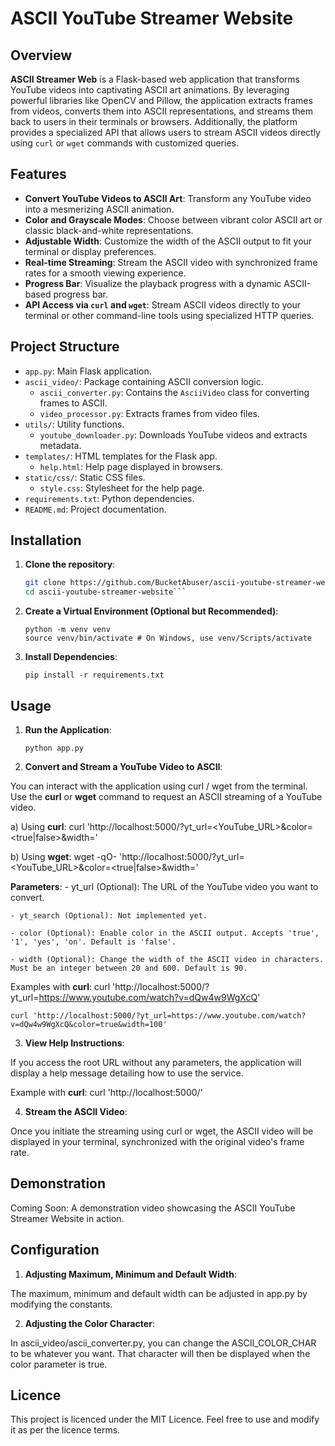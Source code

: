 # ASCII YouTube Streamer Website

## Overview

**ASCII Streamer Web** is a Flask-based web application that transforms YouTube videos into captivating ASCII art animations. By leveraging powerful libraries like OpenCV and Pillow, the application extracts frames from videos, converts them into ASCII representations, and streams them back to users in their terminals or browsers. Additionally, the platform provides a specialized API that allows users to stream ASCII videos directly using `curl` or `wget` commands with customized queries.

## Features

- **Convert YouTube Videos to ASCII Art**: Transform any YouTube video into a mesmerizing ASCII animation.
- **Color and Grayscale Modes**: Choose between vibrant color ASCII art or classic black-and-white representations.
- **Adjustable Width**: Customize the width of the ASCII output to fit your terminal or display preferences.
- **Real-time Streaming**: Stream the ASCII video with synchronized frame rates for a smooth viewing experience.
- **Progress Bar**: Visualize the playback progress with a dynamic ASCII-based progress bar.
- **API Access via `curl` and `wget`**: Stream ASCII videos directly to your terminal or other command-line tools using specialized HTTP queries.

## Project Structure

- `app.py`: Main Flask application.
- `ascii_video/`: Package containing ASCII conversion logic.
  - `ascii_converter.py`: Contains the `AsciiVideo` class for converting frames to ASCII.
  - `video_processor.py`: Extracts frames from video files.
- `utils/`: Utility functions.
  - `youtube_downloader.py`: Downloads YouTube videos and extracts metadata.
- `templates/`: HTML templates for the Flask app.
  - `help.html`: Help page displayed in browsers.
- `static/css/`: Static CSS files.
  - `style.css`: Stylesheet for the help page.
- `requirements.txt`: Python dependencies.
- `README.md`: Project documentation.

## Installation

1. **Clone the repository**:

   ```bash
   git clone https://github.com/BucketAbuser/ascii-youtube-streamer-website.git
   cd ascii-youtube-streamer-website```

2. **Create a Virtual Environment (Optional but Recommended)**:
    ```
    python -m venv venv
    source venv/bin/activate # On Windows, use venv/Scripts/activate
    ```

3. **Install Dependencies**:

    ```pip install -r requirements.txt```

## Usage

1. **Run the Application**:

    ```python app.py```
    
2. **Convert and Stream a YouTube Video to ASCII**:

You can interact with the application using curl / wget from the terminal. Use the **curl** or **wget** command to request an ASCII streaming of a YouTube video.

a) Using **curl**:
    curl 'http://localhost:5000/?yt_url=<YouTube_URL>&color=<true|false>&width=<integer>'

b) Using **wget**:
    wget -qO- 'http://localhost:5000/?yt_url=<YouTube_URL>&color=<true|false>&width=<integer>'

**Parameters**:
    - yt_url (Optional): The URL of the YouTube video you want to convert.

    - yt_search (Optional): Not implemented yet.

    - color (Optional): Enable color in the ASCII output. Accepts 'true', '1', 'yes', 'on'. Default is 'false'.

    - width (Optional): Change the width of the ASCII video in characters. Must be an integer between 20 and 600. Default is 90.


Examples with **curl**:
    curl 'http://localhost:5000/?yt_url=https://www.youtube.com/watch?v=dQw4w9WgXcQ'

    curl 'http://localhost:5000/?yt_url=https://www.youtube.com/watch?v=dQw4w9WgXcQ&color=true&width=100'

3. **View Help Instructions**:

If you access the root URL without any parameters, the application will display a help message detailing how to use the service.

Example with **curl**:
    curl 'http://localhost:5000/'

4. **Stream the ASCII Video**:
    
Once you initiate the streaming using curl or wget, the ASCII video will be displayed in your terminal, synchronized with the original video's frame rate.

## Demonstration

Coming Soon: A demonstration video showcasing the ASCII YouTube Streamer Website in action.

## Configuration

1. **Adjusting Maximum, Minimum and Default Width**:

The maximum, minimum and default width can be adjusted in app.py by modifying the constants.

2. **Adjusting the Color Character**:

In ascii_video/ascii_converter.py, you can change the ASCII_COLOR_CHAR to be whatever you want. That character will then be displayed when the color parameter is true.

## Licence

This project is licenced under the MIT Licence. Feel free to use and modify it as per the licence terms.
